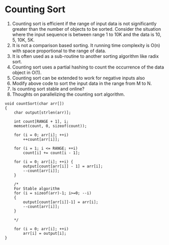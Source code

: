 # Counting Sort

1. Counting sort is efficient if the range of input data is not significantly greater than the number of objects to be sorted. Consider the situation where the input sequence is between range 1 to 10K and the data is 10, 5, 10K, 5K. 
2. It is not a comparison based sorting. It running time complexity is O(n) with space proportional to the range of data. 
3. It is often used as a sub-routine to another sorting algorithm like radix sort. 
4. Counting sort uses a partial hashing to count the occurrence of the data object in O(1). 
5. Counting sort can be extended to work for negative inputs also
6. Modify above code to sort the input data in the range from M to N. 
7. Is counting sort stable and online? 
8. Thoughts on parallelizing the counting sort algorithm.


```
void countSort(char arr[]) 
{
	char output[strlen(arr)]; 

	int count[RANGE + 1], i; 
	memset(count, 0, sizeof(count)); 

	for (i = 0; arr[i]; ++i) 
		++count[arr[i]]; 

	for (i = 1; i <= RANGE; ++i) 
		count[i] += count[i - 1]; 

	for (i = 0; arr[i]; ++i) { 
		output[count[arr[i]] - 1] = arr[i]; 
		--count[arr[i]]; 
	} 

	/* 
	For Stable algorithm 
	for (i = sizeof(arr)-1; i>=0; --i) 
	{ 
		output[count[arr[i]]-1] = arr[i]; 
		--count[arr[i]]; 
	} 
	
	*/

	for (i = 0; arr[i]; ++i) 
		arr[i] = output[i]; 
}
```